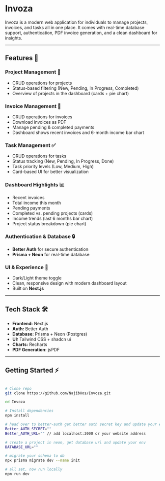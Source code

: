 # Invoza

Invoza is a modern web application for individuals to manage projects, invoices, and tasks all in one place. It comes with real-time database support, authentication, PDF invoice generation, and a clean dashboard for insights.

---

## Features 🚀

### Project Management 📂
- CRUD operations for projects
- Status-based filtering (New, Pending, In Progress, Completed)
- Overview of projects in the dashboard (cards + pie chart)

### Invoice Management 🧾
- CRUD operations for invoices
- Download invoices as PDF
- Manage pending & completed payments
- Dashboard shows recent invoices and 6-month income bar chart

### Task Management ✅
- CRUD operations for tasks
- Status tracking (New, Pending, In Progress, Done)
- Task priority levels (Low, Medium, High)
- Card-based UI for better visualization

### Dashboard Highlights 📊
- Recent invoices
- Total income this month
- Pending payments
- Completed vs. pending projects (cards)
- Income trends (last 6 months bar chart)
- Project status breakdown (pie chart)

### Authentication & Database 🔒
- **Better Auth** for secure authentication
- **Prisma + Neon** for real-time database

### UI & Experience 🎨
- Dark/Light theme toggle
- Clean, responsive design with modern dashboard layout
- Built on **Next.js**

---

## Tech Stack 🛠️

- **Frontend:** Next.js
- **Auth:** Better Auth
- **Database:** Prisma + Neon (Postgres)
- **UI:** Tailwind CSS + shadcn ui
- **Charts:** Recharts
- **PDF Generation:** jsPDF

---

## Getting Started ⚡

```bash

# Clone repo
git clone https://github.com/NajibHos/Invoza.git

cd Invoza

# Install dependencies
npm install

# head over to better-auth get better auth secret key and update your env
Better_AUTH_SECRET=""
Better_AUTH_URL="" // add localhost:3000 or your website address

# create a project in neon, get database url and update your env
DATABASE_URL=""

# migrate your schema to db
npx prisma migrate dev --name init

# all set, now run locally
npm run dev

